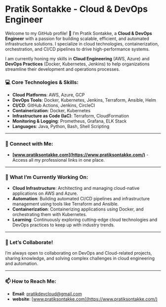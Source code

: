 # Pratik Sontakke - Cloud & DevOps Engineer

Welcome to my GitHub profile! 👋 I’m Pratik Sontakke, a **Cloud & DevOps Engineer** with a passion for building scalable, efficient, and automated infrastructure solutions. I specialize in cloud technologies, containerization, orchestration, and CI/CD pipelines to drive high-performance systems.

I am currently honing my skills in **Cloud Engineering** (AWS, Azure) and **DevOps Practices** (Docker, Kubernetes, Jenkins) to help organizations streamline their development and operations processes.

### 💻 **Core Technologies & Skills**:
- **Cloud Platforms**: AWS, Azure, GCP
- **DevOps Tools**: Docker, Kubernetes, Jenkins, Terraform, Ansible, Helm
- **CI/CD**: GitHub Actions, Jenkins, CircleCI
- **Containerization**: Docker, Kubernetes
- **Infrastructure as Code (IaC)**: Terraform, CloudFormation
- **Monitoring & Logging**: Prometheus, Grafana, ELK Stack
- **Languages**: Java, Python, Bash, Shell Scripting

---

### 🔗 **Connect with Me**:
- **[www.pratiksontakke.com](https://www.pratiksontakke.com/)** - Access all my professional links in one place.

---

### 🌱 **What I’m Currently Working On**:
- **Cloud Infrastructure**: Architecting and managing cloud-native applications on AWS and Azure.
- **Automation**: Building automated CI/CD pipelines and infrastructure management using tools like Terraform and Ansible.
- **Containerization**: Containerizing applications using Docker, and orchestrating them with Kubernetes.
- **Learning**: Continuously exploring cutting-edge cloud technologies and DevOps practices to keep up with industry trends.

---

### 🚀 **Let’s Collaborate!**  
I’m always open to collaborating on DevOps and Cloud-related projects, sharing knowledge, and solving complex challenges in cloud engineering and automation.

---

### 📫 **How to Reach Me**:  
- **Email**: [pratikdevcloud@gmail.com](mailto:pratikdevcloud@gmail.com?subject=Let’s%20Connect%20)
- **website**: [www.pratiksontakke.com](https://www.pratiksontakke.com/)
